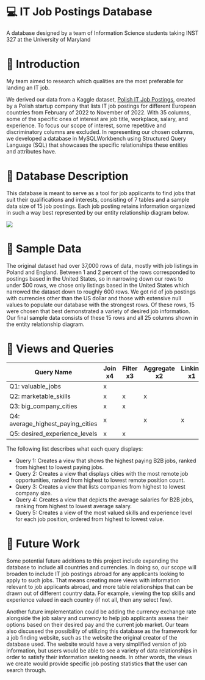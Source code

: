 # 💻 IT Job Postings Database
A database designed by a team of Information Science students taking INST 327 at the University of Maryland


# 🐬 Introduction
My team aimed to research which qualities are the most preferable for landing an IT job.

We derived our data from a Kaggle dataset, [Polish IT Job Postings](https://www.kaggle.com/datasets/kriegsmaschine/polish-it-job-board-data-from-2022/data), created by a Polish startup company that lists IT job postings for different European countries from February of 2022 to November of 2022. With 35 columns, some of the specific ones of interest are job title, workplace, salary, and experience. To focus our scope of interest, some repetitive and discriminatory columns are excluded. In representing our chosen columns, we developed a database in MySQLWorkbench using Structured Query Language (SQL) that showcases the specific relationships these entities and attributes have.


# 🐬 Database Description 
This database is meant to serve as a tool for job applicants to find jobs that suit their qualifications and interests, consisting of 7 tables and a sample data size of 15 job postings. Each job posting retains information organized in such a way best represented by our entity relationship diagram below.

<img src= "https://raw.githubusercontent.com/AdrientheFragrance/IT-Job-Postings-Database/main/IT_Job_Postings_ERD_image.png">


# 🐬 Sample Data
The original dataset had over 37,000 rows of data, mostly with job listings in Poland and England. Between 1 and 2 percent of the rows corresponded to postings based in the United States, so in narrowing down our rows to under 500 rows, we chose only listings based in the United States which narrowed the dataset down to roughly 600 rows. We got rid of job postings with currencies other than the US dollar and those with extensive null values to populate our database with the strongest rows. Of these rows, 15 were chosen that best demonstrated a variety of desired job information. Our final sample data consists of these 15 rows and all 25 columns shown in the entity relationship diagram.


# 🐬 Views and Queries

Query Name | Join x4 | Filter x3 | Aggregate x2 | Linking x1 | Subquery x1
--- | --- | --- | --- |--- |---
Q1: valuable_jobs | x |  |  |  |  
Q2: marketable_skills | x | x | x |  |  
Q3: big_company_cities | x | x |  |  |  
Q4: average_highest_paying_cities | x |  | x | x | x
Q5: desired_experience_levels | x | x |  |  |  

The following list describes what each query displays:
* Query 1: Creates a view that shows the highest paying B2B jobs, ranked from highest to lowest 
paying jobs. 
* Query 2: Creates a view that displays cities with the most remote job opportunities, ranked from highest to lowest remote position count. 
* Query 3: Creates a view that lists companies from highest to lowest company size.
* Query 4: Creates a view that depicts the average salaries for B2B jobs, ranking from highest to lowest average salary.
* Query 5: Creates a view of the most valued skills and experience level for each job position, ordered from highest to lowest value.


# 🐬 Future Work

Some potential future additions to this project include expanding the database to include all countries and currencies. In doing so, our scope will broaden to include IT job postings abroad for any applicants looking to apply to such jobs. That means creating more views with information relevant to job applicants abroad, and more table relationships that can be drawn out of different country data. For example, viewing the top skills and experience valued in each country (if not all, then any select few).

Another future implementation could be adding the currency exchange rate alongside the job salary and currency to help job applicants assess their options based on their desired pay and the current job market. Our team also discussed the possibility of utilizing this database as the framework for a job finding website, such as the website the original creator of the database used. The website would have a very simplified version of job information, but users would be able to see a variety of data relationships in order to satisfy their information seeking needs. In other words, the views we create would provide specific job posting statistics that the user can search through.


